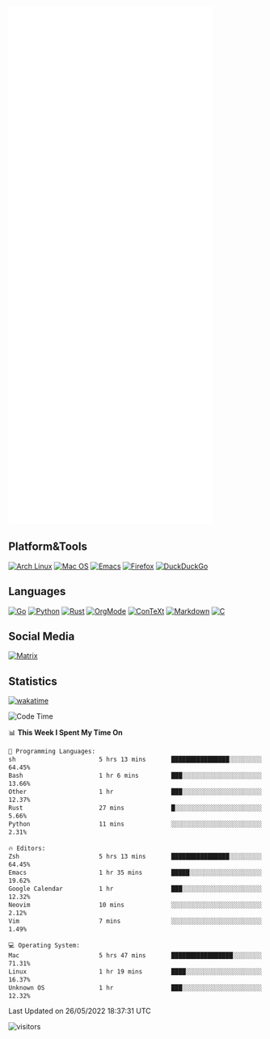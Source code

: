 ![Metrics](https://github.com/SteamedFish/SteamedFish/blob/master/github-metrics.svg)

## Platform&Tools

[![Arch Linux](https://img.shields.io/badge/ArchLinux-1793D1?logo=arch-linux&logoColor=fff&style=flat-square)](https://archlinux.org/)
[![Mac OS](https://img.shields.io/badge/MacOS-000000?style=flat-square&logo=macos&logoColor=F0F0F0)](https://www.apple.com/macos/)
[![Emacs](https://img.shields.io/badge/Emacs-%237F5AB6.svg?&style=flat-square&logo=gnu-emacs&logoColor=white)](https://www.gnu.org/software/emacs/)
[![Firefox](https://img.shields.io/badge/Firefox-FF7139?style=flat-square&logo=Firefox-Browser&logoColor=white)](https://firefox.com/)
[![DuckDuckGo](https://img.shields.io/badge/DuckDuckGo-DE5833?style=flat-square&logo=DuckDuckGo&logoColor=white)](https://duckduckgo.com/)

## Languages

[![Go](https://img.shields.io/badge/Golang-%2300ADD8.svg?style=flat-square&logo=go&logoColor=white)](https://golang.org/)
[![Python](https://img.shields.io/badge/Python-3670A0?style=flat-square&logo=python&logoColor=ffdd54)](https://www.python.org/)
[![Rust](https://img.shields.io/badge/Rust-%23000000.svg?style=flat-square&logo=rust&logoColor=white)](https://www.rust-lang.org/)
[![OrgMode](https://img.shields.io/badge/OrgMode-%23000000.svg?style=flat-square&logo=org&logoColor=white)](https://orgmode.org/)
[![ConTeXt](https://img.shields.io/badge/ConTeXt-%23008080.svg?style=flat-square&logo=latex&logoColor=white)](https://contextgarden.net/)
[![Markdown](https://img.shields.io/badge/MarkDown-%23000000.svg?style=flat-square&logo=markdown&logoColor=white)](https://daringfireball.net/projects/markdown/)
[![C](https://img.shields.io/badge/C-%2300599C.svg?style=flat-square&logo=c&logoColor=white)](https://www.iso.org/standard/74528.html)

## Social Media

[![Matrix](https://img.shields.io/badge/SteamedFish-2CA5E0?style=social&logo=matrix&logoColor=black)](https://matrix.to/#/@i:steamedfish.org)

## Statistics
[![wakatime](https://wakatime.com/badge/user/168280d6-fcf2-4b4f-ad3a-dc4612f35b38.svg)](https://wakatime.com/@168280d6-fcf2-4b4f-ad3a-dc4612f35b38)

<!--START_SECTION:waka-->
![Code Time](http://img.shields.io/badge/Code%20Time-1%2C825%20hrs%2055%20mins-blue)

📊 **This Week I Spent My Time On** 

```text
💬 Programming Languages: 
sh                       5 hrs 13 mins       ████████████████░░░░░░░░░   64.45% 
Bash                     1 hr 6 mins         ███░░░░░░░░░░░░░░░░░░░░░░   13.66% 
Other                    1 hr                ███░░░░░░░░░░░░░░░░░░░░░░   12.37% 
Rust                     27 mins             █░░░░░░░░░░░░░░░░░░░░░░░░   5.66% 
Python                   11 mins             ░░░░░░░░░░░░░░░░░░░░░░░░░   2.31%

🔥 Editors: 
Zsh                      5 hrs 13 mins       ████████████████░░░░░░░░░   64.45% 
Emacs                    1 hr 35 mins        █████░░░░░░░░░░░░░░░░░░░░   19.62% 
Google Calendar          1 hr                ███░░░░░░░░░░░░░░░░░░░░░░   12.32% 
Neovim                   10 mins             ░░░░░░░░░░░░░░░░░░░░░░░░░   2.12% 
Vim                      7 mins              ░░░░░░░░░░░░░░░░░░░░░░░░░   1.49%

💻 Operating System: 
Mac                      5 hrs 47 mins       █████████████████░░░░░░░░   71.31% 
Linux                    1 hr 19 mins        ████░░░░░░░░░░░░░░░░░░░░░   16.37% 
Unknown OS               1 hr                ███░░░░░░░░░░░░░░░░░░░░░░   12.32%

```


 Last Updated on 26/05/2022 18:37:31 UTC
<!--END_SECTION:waka-->

![visitors](https://visitor-badge.laobi.icu/badge?page_id=SteamedFish.SteamedFish)
